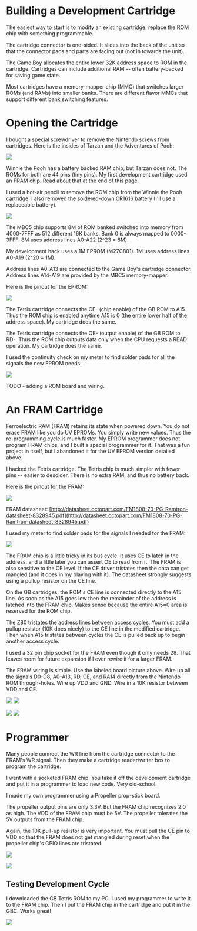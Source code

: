 # Building a Development Cartridge

The easiest way to start is to modify an existing cartridge: replace the ROM chip with something programmable.

The cartridge connector is one-sided. It slides into the back of the unit so that the connector pads and parts 
are facing out (not in towards the unit).

The Game Boy allocates the entire lower 32K address space to ROM in the cartridge. Cartridges can include
additional RAM -- often battery-backed for saving game state.

Most cartridges have a memory-mapper chip (MMC) that switches larger ROMs (and RAMs) into smaller banks. There are
different flavor MMCs that support different bank switching features.

# Opening the Cartridge

I bought a special screwdriver to remove the Nintendo screws from cartridges. Here is the insides of Tarzan and the
Adventures of Pooh:

![](art/twoCarts.jpg)

Winnie the Pooh has a battery backed RAM chip, but Tarzan does not. The ROMs for both are 44 pins (tiny pins). My
first development cartridge used an FRAM chip. Read about that at the end of this page.

I used a hot-air pencil to remove the ROM chip from the Winnie the Pooh cartridge. I also removed the soldered-down
CR1616 battery (I'll use a replaceable battery).

![](art/hack.jpg)

The MBC5 chip supports 8M of ROM banked switched into memory from 4000-7FFF as 512 different 16K banks. Bank 0 is 
always mapped to 0000-3FFF. 8M uses address lines A0-A22  (2^23 = 8M).

My development hack uses a 1M EPROM (M27C801). 1M uses address lines A0-A19 (2^20 = 1M).

Address lines A0-A13 are connected to the Game Boy's cartridge connector. Address lines A14-A19 are provided by the
MBC5 memory-mapper.

Here is the pinout for the EPROM:

![](art/MC27C801.jpg)

The Tetris cartridge connects the CE- (chip enable) of the GB ROM to A15. Thus the ROM chip is enabled anytime A15 
is 0 (the entire lower half of the address space). My cartridge does the same.

The Tetris cartridge connects the OE- (output enable) of the GB ROM to RD-. Thus the ROM chip outputs data only when
the CPU requests a READ operation. My cartridge does the same.

I used the continuity check on my meter to find solder pads for all the signals the new EPROM needs:

![](art/pinout.jpg)

TODO - adding a ROM board and wiring.

# An FRAM Cartridge

Ferroelectric RAM (FRAM) retains its state when powered down. You do not erase FRAM like you do UV EPROMs. You simply
write new values. Thus the re-programming cycle is much faster. My EPROM programmer does not program FRAM chips, and
I built a special programmer for it. That was a fun project in itself, but I abandoned it for the UV EPROM version
detailed above. 

I hacked the Tetris cartridge. The Tetris chip is much simpler with fewer pins -- easier to desolder. There is no
extra RAM, and thus no battery back.

Here is the pinout for the FRAM:

![](art/FM1808.png)

FRAM datasheet:
[http://datasheet.octopart.com/FM1808-70-PG-Ramtron-datasheet-8328945.pdf](http://datasheet.octopart.com/FM1808-70-PG-Ramtron-datasheet-8328945.pdf)

I used my meter to find solder pads for the signals I needed for the FRAM:

![](art/cart2.png)

The FRAM chip is a little tricky in its bus cycle. It uses CE to latch in the address, and a little later you can
assert OE to read from it. The FRAM is also sensitive to the CE level. If the CE driver tristates then the
data can get mangled (and it does in my playing with it). The datasheet strongly suggests using a pullup resistor
on the CE line.

On the GB cartridges, the ROM's CE line is connected directly to the A15 line. As soon as the A15 goes low then the 
remainder of the address is latched into the FRAM chip. Makes sense because the entire A15=0 area is reserved
for the ROM chip.

The Z80 tristates the address lines between access cycles. You must add a pullup resistor (10K does nicely) to the 
CE line in the modified cartridge. Then when A15 tristates between cycles the CE is pulled back up to begin another
access cycle.

I used a 32 pin chip socket for the FRAM even though it only needs 28. That leaves room for future expansion if
I ever rewire it for a larger FRAM.

The FRAM wiring is simple. Use the labeled board picture above. Wire up all the signals D0-D8, A0-A13, RD, CE, 
and RA14 directly from the Nintendo ROM through-holes. Wire up VDD and GND. Wire in a 10K resistor between
VDD and CE.

![](art/cardTop.png)
![](art/cardBottom.png)

![](art/shellTop.png)
![](art/shellBottom.png)

# Programmer

Many people connect the WR line from the cartridge connector to the FRAM's WR signal. Then they make a cartridge 
reader/writer box to program the cartridge. 

I went with a socketed FRAM chip. You take it off the development cartridge and put it in a programmer to load new code. 
Very old-school.

I made my own programmer using a Propeller prop-stick board.

The propeller output pins are only 3.3V. But the FRAM chip recognizes 2.0 as high. The VDD of the FRAM chip
must be 5V. The propeller tolerates the 5V outputs from the FRAM chip.

Again, the 10K pull-up resistor is very important. You must pull the CE pin to VDD so that the FRAM does not 
get mangled during reset when the propeller chip's GPIO lines are tristated.

![](art/Programmer.png)

![](art/Prog2.png)

## Testing Development Cycle

I downloaded the GB Tetris ROM to my PC. I used my programmer to write it to the FRAM chip. Then I put the
FRAM chip in the cartridge and put it in the GBC. Works great!

![](art/tetris.png)
